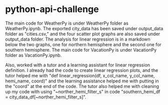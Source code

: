 # python-api-challenge

The main code for WeatherPy is under WeatherPy folder as WeatherPy.ipynb. The exported city_data has been saved under output_data folder as "cities.csv," and the four scatter plot graphs are also saved under output_data folder. The analysis for linear regression is in a markdown below the two graphs, one for northern hemisphere and the second one for southern hemisphere.
The main code for VacationPy is under VacationPy folder as VacationPy.ipynb. 

Also, worked with a tutor and a learning assistant for linear regression definition. I already had the code to create linear regression plots, and the tutor helped me with "def linear_regression(df, x_col_name, y_col_name, hemi_name, coord)" and the learning assistance helped me with putting in the "coord" at the end of the code. The tutor also helped me with cleaning up my code with using "~norther_hemi_filter_s" in code "southern_hemi_df = city_data_df[~norther_hemi_filter_s]".
